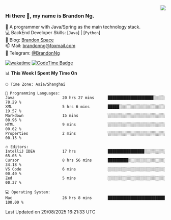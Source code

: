 <img  align="right" src="https://github-readme-stats-brandon0824.vercel.app/api/top-langs/?username=brandon0824&layout=compact">

### Hi there 👋, my name is Brandon Ng.

🌱 A programmer with Java/Spring as the main technology stack.  
💻 BackEnd Developer Skills: [`Java`] | [`Python`]  
📝 Blog: [Brandon Space](https://blog.brandonng.cc)  
📫 Mail: brandonng@foxmail.com  
📰 Telegram: [@BrandonNg](https://t.me/BrandonNg24)  

[![wakatime](https://wakatime.com/badge/user/940cafbf-f9d5-4b24-9a07-19bb072f52bb.svg)](https://wakatime.com/@940cafbf-f9d5-4b24-9a07-19bb072f52bb)
[![CodeTime Badge](https://shields.jannchie.com/endpoint?style=plastic&color=&url=https%3A%2F%2Fapi.codetime.dev%2Fv3%2Fusers%2Fshield%3Fuid%3D128%26minutes%3D10080)](https://codetime.dev)

<!--START_SECTION:waka-->
📊 **This Week I Spent My Time On** 

```text
🕑︎ Time Zone: Asia/Shanghai

💬 Programming Languages: 
Java                     20 hrs 27 mins      ████████████████████░░░░░   78.29 % 
XML                      5 hrs 6 mins        █████░░░░░░░░░░░░░░░░░░░░   19.57 % 
Markdown                 15 mins             ░░░░░░░░░░░░░░░░░░░░░░░░░   00.96 % 
HTML                     9 mins              ░░░░░░░░░░░░░░░░░░░░░░░░░   00.62 % 
Properties               2 mins              ░░░░░░░░░░░░░░░░░░░░░░░░░   00.15 % 

🔥 Editors: 
IntelliJ IDEA            17 hrs              ████████████████░░░░░░░░░   65.05 % 
Cursor                   8 hrs 56 mins       █████████░░░░░░░░░░░░░░░░   34.18 % 
VS Code                  6 mins              ░░░░░░░░░░░░░░░░░░░░░░░░░   00.40 % 
Zed                      5 mins              ░░░░░░░░░░░░░░░░░░░░░░░░░   00.37 % 

💻 Operating System: 
Mac                      26 hrs 8 mins       █████████████████████████   100.00 % 
```


 Last Updated on 29/08/2025 16:21:33 UTC
<!--END_SECTION:waka-->

